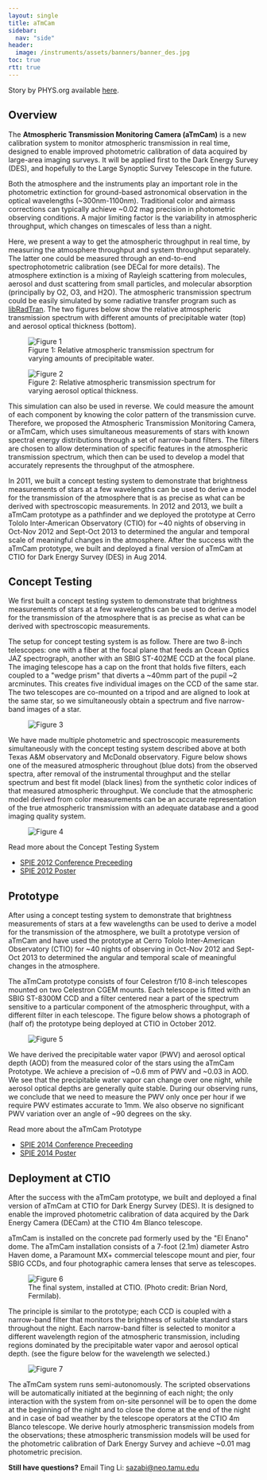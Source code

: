 ```yaml
---
layout: single
title: aTmCam
sidebar:
  nav: "side"
header:
  image: /instruments/assets/banners/banner_des.jpg
toc: true
rtt: true
---
```

Story by PHYS.org available [here](https://phys.org/news/2014-10-grad-student-atmcam-cosmic-insight.html).
## Overview
The **Atmospheric Transmission Monitoring Camera (aTmCam)** is a new calibration system to monitor atmospheric transmission in real time, designed to enable improved photometric calibration of data acquired by large-area imaging surveys. It will be applied first to the Dark Energy Survey (DES), and hopefully to the Large Synoptic Survey Telescope in the future.

Both the atmosphere and the instruments play an important role in the photometric extinction for ground-based astronomical observation in the optical wavelengths (~300nm-1100nm). Traditional color and airmass corrections can typically achieve ~0.02 mag precision in photometric observing conditions. A major limiting factor is the variability in atmospheric throughput, which changes on timescales of less than a night.

Here, we present a way to get the atmospheric throughput in real time, by measuring the atmosphere throughput and system throughput separately. The latter one could be measured through an end-to-end spectrophotometric calibration (see DECal for more details). The atmosphere extinction is a mixing of Rayleigh scattering from molecules, aerosol and dust scattering from small particles, and molecular absorption (principally by O2, O3, and H2O). The atmospheric transmission spectrum could be easily simulated by some radiative transfer program such as [libRadTran](http://www.libradtran.org). The two figures below show the relative atmospheric transmission spectrum with different amounts of precipitable water (top) and aerosol optical thickness (bottom).

<figure>
  <img src="/instruments/assets/atmcam/atmcam1.png" alt="Figure 1">
  <figcaption>Figure 1: Relative atmospheric transmission spectrum for varying amounts of precipitable water.</figcaption>
</figure>

<figure>
  <img src="/instruments/assets/atmcam/atmcam2.png" alt="Figure 2">
  <figcaption>Figure 2: Relative atmospheric transmission spectrum for varying aerosol optical thickness.</figcaption>
</figure>

This simulation can also be used in reverse. We could measure the amount of each component by knowing the color pattern of the transmission curve. Therefore, we proposed the Atmospheric Transmission Monitoring Camera, or aTmCam, which uses simultaneous measurements of stars with known spectral energy distributions through a set of narrow-band filters. The filters are chosen to allow determination of specific features in the atmospheric transmission spectrum, which then can be used to develop a model that accurately represents the throughput of the atmosphere.

In 2011, we built a concept testing system to demonstrate that brightness measurements of stars at a few wavelengths can be used to derive a model for the transmission of the atmosphere that is as precise as what can be derived with spectroscopic measurements. In 2012 and 2013, we built a aTmCam prototype as a pathfinder and we deployed the prototype at Cerro Tololo Inter-American Observatory (CTIO) for ~40 nights of observing in Oct-Nov 2012 and Sept-Oct 2013 to determined the angular and temporal scale of meaningful changes in the atmosphere. After the success with the aTmCam prototype, we built and deployed a final version of aTmCam at CTIO for Dark Energy Survey (DES) in Aug 2014.

## Concept Testing
We first built a concept testing system to demonstrate that brightness measurements of stars at a few wavelengths can be used to derive a model for the transmission of the atmosphere that is as precise as what can be derived with spectroscopic measurements.

The setup for concept testing system is as follow. There are two 8-inch telescopes: one with a fiber at the focal plane that feeds an Ocean Optics JAZ spectrograph, another with an SBIG ST-402ME CCD at the focal plane. The imaging telescope has a cap on the front that holds five filters, each coupled to a "wedge prism" that diverts a ~40mm part of the pupil ~2 arcminutes. This creates five individual images on the CCD of the same star. The two telescopes are co-mounted on a tripod and are aligned to look at the same star, so we simultaneously obtain a spectrum and five narrow-band images of a star.

<figure>
  <img src="/instruments/assets/atmcam/atmcam3.png" alt="Figure 3">
</figure>

We have made multiple photometric and spectroscopic measurements simultaneously with the concept testing system described above at both Texas A&M observatory and McDonald observatory. Figure below shows one of the measured atmospheric throughout (blue dots) from the observed spectra, after removal of the instrumental throughput and the stellar spectrum and best fit model (black lines) from the synthetic color indices of that measured atmospheric throughput. We conclude that the atmospheric model derived from color measurements can be an accurate representation of the true atmospheric transmission with an adequate database and a good imaging quality system.

<figure>
  <img src="/instruments/assets/atmcam/atmcam4.png" alt="Figure 4">
</figure>

Read more about the Concept Testing System
- [SPIE 2012 Conference Preceeding](/publications/assets/aTmcam_SPIE2012_Li.pdf)
- [SPIE 2012 Poster](/publications/assets/aTmcam_SPIE2012_Li_poster.pdf)

## Prototype
After using a concept testing system to demonstrate that brightness measurements of stars at a few wavelengths can be used to derive a model for the transmission of the atmosphere, we built a prototype version of aTmCam and have used the prototype at Cerro Tololo Inter-American Observatory (CTIO) for ~40 nights of observing in Oct-Nov 2012 and Sept-Oct 2013 to determined the angular and temporal scale of meaningful changes in the atmosphere.

The aTmCam prototype consists of four Celestron f/10 8-inch telescopes mounted on two Celestron CGEM mounts. Each telescope is fitted with an SBIG ST-8300M CCD and a filter centered near a part of the spectrum sensitive to a particular component of the atmospheric throughput, with a different filter in each telescope. The figure below shows a photograph of (half of) the prototype being deployed at CTIO in October 2012.

<figure>
  <img src="/instruments/assets/atmcam/atmcam5.png" alt="Figure 5">
</figure>

We have derived the precipitable water vapor (PWV) and aerosol optical depth (AOD) from the measured color of the stars using the aTmCam Prototype. We achieve a precision of ~0.6 mm of PWV and ~0.03 in AOD. We see that the precipitable water vapor can change over one night, while aerosol optical depths are generally quite stable. During our observing runs, we conclude that we need to measure the PWV only once per hour if we require PWV estimates accurate to 1mm. We also observe no significant PWV variation over an angle of ~90 degrees on the sky.

Read more about the aTmCam Prototype
- [SPIE 2014 Conference Preceeding](/publications/assets/Li_SPIE2014_v7.pdf)
- [SPIE 2014 Poster](/publications/assets/LI_SPIE2014_poster.pdf)

## Deployment at CTIO
After the success with the aTmCam prototype, we built and deployed a final version of aTmCam at CTIO for Dark Energy Survey (DES). It is designed to enable the improved photometric calibration of data acquired by the Dark Energy Camera (DECam) at the CTIO 4m Blanco telescope.

aTmCam is installed on the concrete pad formerly used by the "El Enano" dome. The aTmCam installation consists of a 7-foot (2.1m) diameter Astro Haven dome, a Paramount MX+ commercial telescope mount and pier, four SBIG CCDs, and four photographic camera lenses that serve as telescopes.

<figure>
  <img src="/instruments/assets/atmcam/atmcam6.png" alt="Figure 6">
  <figcaption>The final system, installed at CTIO. (Photo credit: Brian Nord, Fermilab).</figcaption>
</figure>

The principle is similar to the prototype; each CCD is coupled with a narrow-band filter that monitors the brightness of suitable standard stars throughout the night. Each narrow-band filter is selected to monitor a different wavelength region of the atmospheric transmission, including regions dominated by the precipitable water vapor and aerosol optical depth. (see the figure below for the wavelength we selected.)  

<figure>
  <img src="/instruments/assets/atmcam/atmcam7.png" alt="Figure 7">
</figure>

The aTmCam system runs semi-autonomously. The scripted observations will be automatically initiated at the beginning of each night; the only interaction with the system from on-site personnel will be to open the dome at the beginning of the night and to close the dome at the end of the night and in case of bad weather by the telescope operators at the CTIO 4m Blanco telescope. We derive hourly atmospheric transmission models from the observations; these atmospheric transmission models will be used for the photometric calibration of Dark Energy Survey and achieve ~0.01 mag photometric precision.  

**Still have questions?** Email Ting Li: sazabi@neo.tamu.edu
